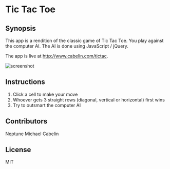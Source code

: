 # Tic Tac Toe

## Synopsis

This app is a rendition of the classic game of Tic Tac Toe. You play against the computer AI. The AI is done using JavaScript / jQuery.

The app is live at http://www.cabelin.com/tictac.

![screenshot](http://res.cloudinary.com/dd6kwd0zn/image/upload/v1499203807/screenshot-6_uxghfa.jpg)

## Instructions

1. Click a cell to make your move
2. Whoever gets 3 straight rows (diagonal, vertical or horizontal) first wins
3. Try to outsmart the computer AI

## Contributors

Neptune Michael Cabelin

## License

MIT
